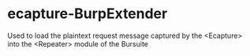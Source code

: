 # ecapture-BurpExtender
Used to load the plaintext request message captured by the &lt;Ecapture> into the &lt;Repeater> module of the Bursuite

